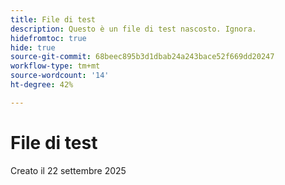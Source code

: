 ```yaml
---
title: File di test
description: Questo è un file di test nascosto. Ignora.
hidefromtoc: true
hide: true
source-git-commit: 68beec895b3d1dbab24a243bace52f669dd20247
workflow-type: tm+mt
source-wordcount: '14'
ht-degree: 42%

---
```


# File di test

Creato il 22 settembre 2025
